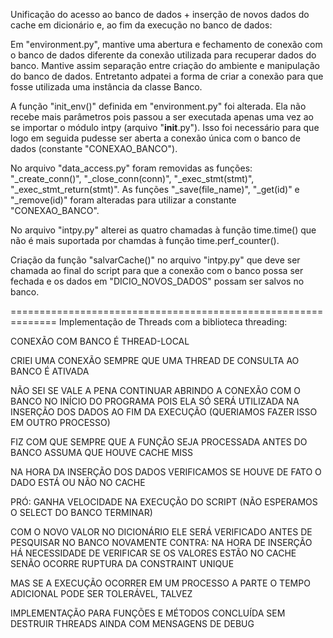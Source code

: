 Unificação do acesso ao banco de dados + inserção de novos dados do cache em dicionário e, ao fim da execução no banco de dados:

Em "environment.py", mantive uma abertura e fechamento de conexão com o banco de dados diferente da conexão utilizada para recuperar dados do banco. Mantive assim separação entre criação do ambiente e manipulação do banco de dados. Entretanto adpatei a forma de criar a conexão para que fosse utilizada uma instância da classe Banco.

A função "init_env()" definida em "environment.py" foi alterada. Ela não recebe mais parâmetros pois passou a ser executada apenas uma vez ao se importar o módulo intpy (arquivo "__init__.py"). Isso foi necessário para que logo em seguida pudesse ser aberta a conexão única com o banco de dados (constante "CONEXAO_BANCO").

No arquivo "data_access.py" foram removidas as funções: "_create_conn()", "_close_conn(conn)", "_exec_stmt(stmt)", "_exec_stmt_return(stmt)". As funções "_save(file_name)", "_get(id)" e "_remove(id)" foram alteradas para utilizar a constante "CONEXAO_BANCO".

No arquivo "intpy.py" alterei as quatro chamadas à função time.time() que não é mais suportada por chamdas à função time.perf_counter().

Criação da função "salvarCache()" no arquivo "intpy.py" que deve ser chamada ao final do script para que a conexão com o banco possa ser fechada e os dados em "DICIO_NOVOS_DADOS" possam ser salvos no banco.

==============================================================
Implementação de Threads com a biblioteca threading:

CONEXÃO COM BANCO É THREAD-LOCAL

CRIEI UMA CONEXÃO SEMPRE QUE UMA THREAD DE CONSULTA AO BANCO É ATIVADA

NÃO SEI SE VALE A PENA CONTINUAR ABRINDO A CONEXÃO COM O BANCO NO INÍCIO DO PROGRAMA POIS ELA SÓ SERÁ UTILIZADA NA INSERÇÃO DOS DADOS AO FIM DA EXECUÇÃO (QUERIAMOS FAZER ISSO EM OUTRO PROCESSO)


FIZ COM QUE SEMPRE QUE A FUNÇÃO SEJA PROCESSADA ANTES DO BANCO ASSUMA QUE HOUVE CACHE MISS

NA HORA DA INSERÇÃO DOS DADOS VERIFICAMOS SE HOUVE DE FATO O DADO ESTÁ OU NÃO NO CACHE

PRÓ: GANHA VELOCIDADE NA EXECUÇÃO DO SCRIPT (NÃO ESPERAMOS O SELECT DO BANCO TERMINAR)

COM O NOVO VALOR NO DICIONÁRIO ELE SERÁ VERIFICADO ANTES DE PESQUISAR NO BANCO NOVAMENTE
CONTRA: NA HORA DE INSERÇÃO HÁ NECESSIDADE DE VERIFICAR SE OS VALORES ESTÃO NO CACHE SENÃO OCORRE RUPTURA DA CONSTRAINT UNIQUE

MAS SE A EXECUÇÃO OCORRER EM UM PROCESSO A PARTE O TEMPO ADICIONAL PODE SER TOLERÁVEL, TALVEZ


IMPLEMENTAÇÃO PARA FUNÇÕES E MÉTODOS CONCLUÍDA
SEM DESTRUIR THREADS
AINDA COM MENSAGENS DE DEBUG